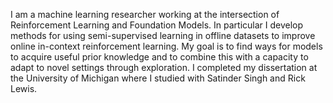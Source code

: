 I am a machine learning researcher working at the intersection of Reinforcement Learning and Foundation Models. In particular I develop methods for using semi-supervised learning in offline datasets to improve online in-context reinforcement learning. My goal is to find ways for models to acquire useful prior knowledge and to combine this with a capacity to adapt to novel settings through exploration. I completed my dissertation at the University of Michigan where I studied with Satinder Singh and Rick Lewis.